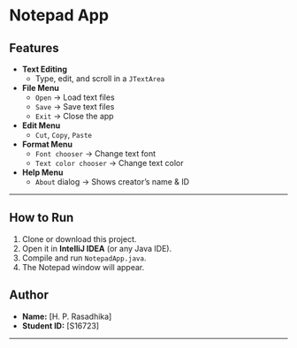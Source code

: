 # Notepad App


## Features
- **Text Editing**
  - Type, edit, and scroll in a `JTextArea`
- **File Menu**
  - `Open` → Load text files  
  - `Save` → Save text files  
  - `Exit` → Close the app
- **Edit Menu**
  - `Cut`, `Copy`, `Paste`
- **Format Menu**
  - `Font chooser` → Change text font  
  - `Text color chooser` → Change text color
- **Help Menu**
  - `About` dialog → Shows creator’s name & ID

---

## How to Run
1. Clone or download this project.  
2. Open it in **IntelliJ IDEA** (or any Java IDE).  
3. Compile and run `NotepadApp.java`.  
4. The Notepad window will appear.  


## Author
- **Name:** [H. P. Rasadhika]  
- **Student ID:** [S16723]  

---


